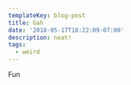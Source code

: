 ```yaml
---
templateKey: blog-post
title: Gah
date: '2018-05-17T18:22:09-07:00'
description: neat!
tags:
  - weird
---
```

Fun
